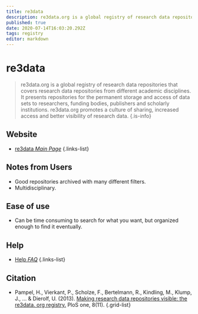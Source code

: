 ```yaml
---
title: re3data
description: re3data.org is a global registry of research data repositories that covers research data repositories from different academic disciplines.
published: true
date: 2020-07-14T16:03:20.292Z
tags: registry
editor: markdown
---
```


# re3data

> re3data.org is a global registry of research data repositories that covers research data repositories from different academic disciplines. It presents repositories for the permanent storage and access of data sets to researchers, funding bodies, publishers and scholarly institutions. re3data.org promotes a culture of sharing, increased access and better visibility of research data. 
{.is-info}

 

## Website 

- [re3data *Main Page*](http://re3data.org/)
 {.links-list}

## Notes from Users
- Good repositories archived with many different filters.
- Multidisciplinary.

## Ease of use
- Can be time consuming to search for what you want, but organized enough to find it eventually.

## Help
- [Help *FAQ*](https://www.re3data.org/faq)
{.links-list}

## Citation

- Pampel, H., Vierkant, P., Scholze, F., Bertelmann, R., Kindling, M., Klump, J., ... & Dierolf, U. (2013). [Making research data repositories visible: the re3data. org registry.](https://journals.plos.org/plosone/article?id=10.1371/journal.pone.0078080) PloS one, 8(11).
{.grid-list}